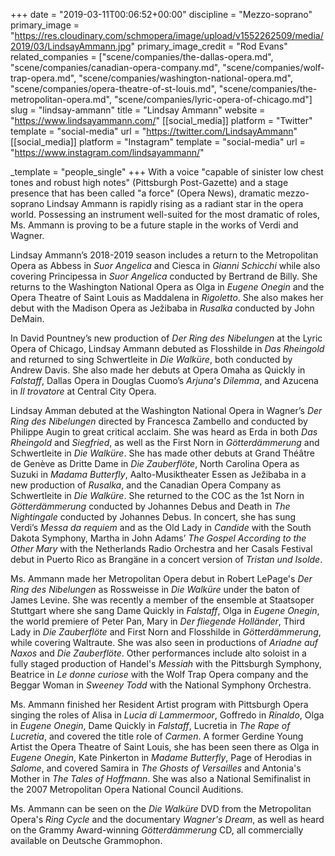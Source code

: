 +++
date = "2019-03-11T00:06:52+00:00"
discipline = "Mezzo-soprano"
primary_image = "https://res.cloudinary.com/schmopera/image/upload/v1552262509/media/2019/03/LindsayAmmann.jpg"
primary_image_credit = "Rod Evans"
related_companies = ["scene/companies/the-dallas-opera.md", "scene/companies/canadian-opera-company.md", "scene/companies/wolf-trap-opera.md", "scene/companies/washington-national-opera.md", "scene/companies/opera-theatre-of-st-louis.md", "scene/companies/the-metropolitan-opera.md", "scene/companies/lyric-opera-of-chicago.md"]
slug = "lindsay-ammann"
title = "Lindsay Ammann"
website = "https://www.lindsayammann.com/"
[[social_media]]
platform = "Twitter"
template = "social-media"
url = "https://twitter.com/LindsayAmmann"
[[social_media]]
platform = "Instagram"
template = "social-media"
url = "https://www.instagram.com/lindsayammann/"

_template = "people_single"
+++
With a voice "capable of sinister low chest tones and robust high notes" (Pittsburgh Post-Gazette) and a stage presence that has been called "a force" (Opera News), dramatic mezzo-soprano Lindsay Ammann is rapidly rising as a radiant star in the opera world. Possessing an instrument well-suited for the most dramatic of roles, Ms. Ammann is proving to be a future staple in the works of Verdi and Wagner.  
  
Lindsay Ammann’s 2018-2019 season includes a return to the Metropolitan Opera as Abbess in _Suor Angelica_ and Ciesca in _Gianni Schicchi_ while also covering Principessa in _Suor Angelica_ conducted by Bertrand de Billy. She returns to the Washington National Opera as Olga in _Eugene Onegin_ and the Opera Theatre of Saint Louis as Maddalena in _Rigoletto_. She also makes her debut with the Madison Opera as Ježibaba in _Rusalka_ conducted by John DeMain.  
  
In David Pountney’s new production of _Der Ring des Nibelungen_ at the Lyric Opera of Chicago, Lindsay Ammann debuted as Flosshilde in _Das Rheingold_ and returned to sing Schwertleite in _Die Walküre_, both conducted by Andrew Davis. She also made her debuts at Opera Omaha as Quickly in _Falstaff_, Dallas Opera in Douglas Cuomo’s _Arjuna's Dilemma_, and Azucena in _Il trovatore_ at Central City Opera.  
  
Lindsay Amman debuted at the Washington National Opera in Wagner’s _Der Ring des Nibelungen_ directed by Francesca Zambello and conducted by Philippe Augin to great critical acclaim. She was heard as Erda in both _Das Rheingold_ and _Siegfried_, as well as the First Norn in _Götterdämmerung_ and Schwertleite in _Die Walküre_. She has made other debuts at Grand Théâtre de Genève as Dritte Dame in _Die Zauberflöte_, North Carolina Opera as Suzuki in _Madama Butterfly_, Aalto-Musiktheater Essen as Ježibaba in a new production of _Rusalka_, and the Canadian Opera Company as Schwertleite in _Die Walküre_. She returned to the COC as the 1st Norn in _Götterdämmerung_ conducted by Johannes Debus and Death in _The Nightingale_ conducted by Johannes Debus. In concert, she has sung Verdi’s _Messa da requiem_ and as the Old Lady in _Candide_ with the South Dakota Symphony, Martha in John Adams’ _The Gospel According to the Other Mary_ with the Netherlands Radio Orchestra and her Casals Festival debut in Puerto Rico as Brangäne in a concert version of _Tristan und Isolde_.   
  
Ms. Ammann made her Metropolitan Opera debut in Robert LePage's _Der Ring des Nibelungen_ as Rossweisse in _Die Walküre_ under the baton of James Levine. She was recently a member of the ensemble at Staatsoper Stuttgart where she sang Dame Quickly in _Falstaff_, Olga in _Eugene Onegin_, the world premiere of Peter Pan, Mary in _Der fliegende Holländer_, Third Lady in _Die Zauberflöte_ and First Norn and Flosshilde in _Götterdämmerung_, while covering Waltraute. She was also seen in productions of _Ariadne auf Naxos_ and _Die Zauberflöte_. Other performances include alto soloist in a fully staged production of Handel's _Messiah_ with the Pittsburgh Symphony, Beatrice in _Le donne curiose_ with the Wolf Trap Opera company and the Beggar Woman in _Sweeney Todd_ with the National Symphony Orchestra.   
  
Ms. Ammann finished her Resident Artist program with Pittsburgh Opera singing the roles of Alisa in _Lucia di Lammermoor_, Goffredo in _Rinaldo_, Olga in _Eugene Onegin_, Dame Quickly in _Falstaff_, Lucretia in _The Rape of Lucretia_, and covered the title role of _Carmen_. A former Gerdine Young Artist the Opera Theatre of Saint Louis, she has been seen there as Olga in _Eugene Onegin_, Kate Pinkerton in _Madame Butterfly_, Page of Herodias in _Salome_, and covered Samira in _The Ghosts of Versailles_ and Antonia's Mother in _The Tales of Hoffmann_. She was also a National Semifinalist in the 2007 Metropolitan Opera National Council Auditions.  
  
Ms. Ammann can be seen on the _Die Walküre_ DVD from the Metropolitan Opera's _Ring Cycle_ and the documentary _Wagner's Dream_, as well as heard on the Grammy Award-winning _Götterdämmerung_ CD, all commercially available on Deutsche Grammophon.